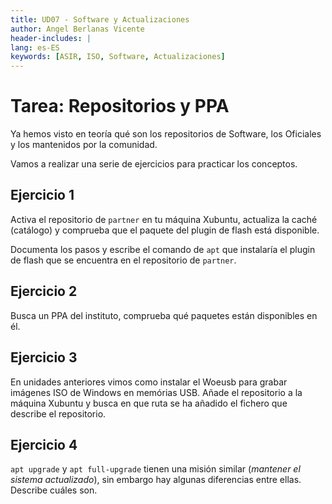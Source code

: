 ```yaml
---
title: UD07 - Software y Actualizaciones
author: Angel Berlanas Vicente
header-includes: |
lang: es-ES
keywords: [ASIR, ISO, Software, Actualizaciones]
---
```


# Tarea: Repositorios y PPA

Ya hemos visto en teoría qué son los repositorios de Software, los Oficiales y los mantenidos por la comunidad.

Vamos a realizar una serie de ejercicios para practicar los conceptos.

## Ejercicio 1

Activa el repositorio de `partner` en tu máquina Xubuntu, actualiza la caché (catálogo) y comprueba que el paquete del plugin de flash está disponible.

Documenta los pasos y escribe el comando de `apt` que instalaría el plugin de flash que se encuentra en el repositorio de `partner`.

## Ejercicio 2

Busca un PPA del instituto, comprueba qué paquetes están disponibles en él.

## Ejercicio 3

En unidades anteriores vimos como instalar el Woeusb para grabar imágenes ISO de Windows en memórias USB. Añade el repositorio a la máquina Xubuntu y busca en que ruta se ha añadido el fichero que describe el repositorio.

## Ejercicio 4

`apt upgrade` y `apt full-upgrade` tienen una misión similar (_mantener el sistema actualizado_), sin embargo hay algunas diferencias entre ellas. Describe cuáles son.
